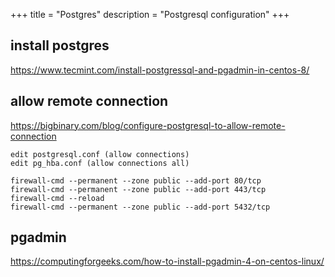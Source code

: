 +++
title = "Postgres"
description = "Postgresql configuration"
+++

## install postgres

https://www.tecmint.com/install-postgressql-and-pgadmin-in-centos-8/

## allow remote connection
https://bigbinary.com/blog/configure-postgresql-to-allow-remote-connection

```
edit postgresql.conf (allow connections)
edit pg_hba.conf (allow connections all)

firewall-cmd --permanent --zone public --add-port 80/tcp
firewall-cmd --permanent --zone public --add-port 443/tcp
firewall-cmd --reload
firewall-cmd --permanent --zone public --add-port 5432/tcp
```


## pgadmin

https://computingforgeeks.com/how-to-install-pgadmin-4-on-centos-linux/



